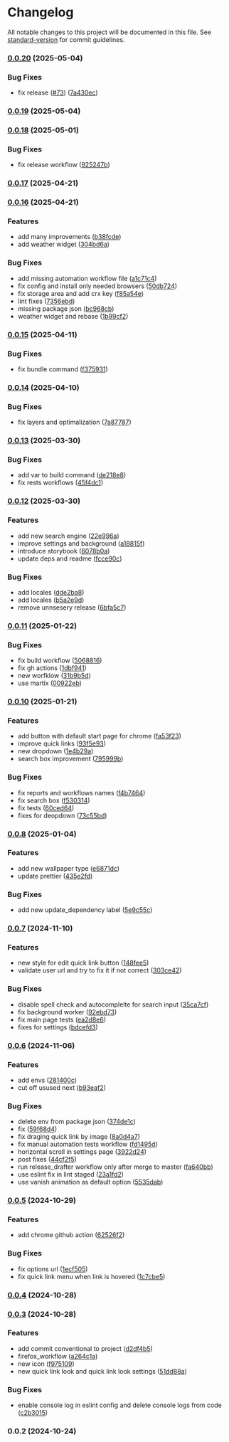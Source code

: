 # Changelog

All notable changes to this project will be documented in this file. See [standard-version](https://github.com/conventional-changelog/standard-version) for commit guidelines.

### [0.0.20](https://github.com/PawelGawlikDev/startify/compare/v0.0.19...v0.0.20) (2025-05-04)


### Bug Fixes

* fix release ([#73](https://github.com/PawelGawlikDev/startify/issues/73)) ([7a430ec](https://github.com/PawelGawlikDev/startify/commit/7a430ec7d57f921883796995913600eb5ee8c774))

### [0.0.19](https://github.com/PawelGawlikDev/startify/compare/v0.0.18...v0.0.19) (2025-05-04)

### [0.0.18](https://github.com/PawelGawlikDev/startify/compare/v0.0.17...v0.0.18) (2025-05-01)


### Bug Fixes

* fix release workflow ([925247b](https://github.com/PawelGawlikDev/startify/commit/925247b43fc7fdaafb1bda62f47c54bfb814fc7f))

### [0.0.17](https://github.com/PawelGawlikDev/startify/compare/v0.0.16...v0.0.17) (2025-04-21)

### [0.0.16](https://github.com/PawelGawlikDev/startify/compare/v0.0.15...v0.0.16) (2025-04-21)


### Features

* add many improvements ([b38fcde](https://github.com/PawelGawlikDev/startify/commit/b38fcdeb1fc605f6480288b2a153df01f8484979))
* add weather widget ([304bd6a](https://github.com/PawelGawlikDev/startify/commit/304bd6aef17f4b6a4c198dff273ffbcb041062d5))


### Bug Fixes

* add missing automation workflow file ([a1c71c4](https://github.com/PawelGawlikDev/startify/commit/a1c71c4fc7629c652ae315a0664fe05577223e5b))
* fix config and install only needed browsers ([50db724](https://github.com/PawelGawlikDev/startify/commit/50db724cf035fecbf18b3335d4bb1199c0227331))
* fix storage area and add crx key ([f85a54e](https://github.com/PawelGawlikDev/startify/commit/f85a54e1bd37ed82d24380c418e1917e6011d9e8))
* lint fixes ([7356ebd](https://github.com/PawelGawlikDev/startify/commit/7356ebd0f932df78ab31ed35da2872cd21f99a26))
* missing package json ([bc968cb](https://github.com/PawelGawlikDev/startify/commit/bc968cbe624f25672dc087c5f084d05b1bb42fdb))
* weather widget and rebase ([1b99cf2](https://github.com/PawelGawlikDev/startify/commit/1b99cf29988162837a2bb4cc2bb5399e3ec23a04))

### [0.0.15](https://github.com/PawelGawlikDev/startify/compare/v0.0.14...v0.0.15) (2025-04-11)


### Bug Fixes

* fix bundle command ([f375931](https://github.com/PawelGawlikDev/startify/commit/f375931dbe143af3153eee02e7764ca9c14c1647))

### [0.0.14](https://github.com/PawelGawlikDev/startify/compare/v0.0.13...v0.0.14) (2025-04-10)


### Bug Fixes

* fix layers and optimalization ([7a87787](https://github.com/PawelGawlikDev/startify/commit/7a877874cf526cc3b2cd0ab6e9df1cdf6283ba42))

### [0.0.13](https://github.com/PawelGawlikDev/startify/compare/v0.0.12...v0.0.13) (2025-03-30)


### Bug Fixes

* add var to build command ([de218e8](https://github.com/PawelGawlikDev/startify/commit/de218e82d924eaef8e75fd5ea419a2cebc825a89))
* fix rests workflows ([45f4dc1](https://github.com/PawelGawlikDev/startify/commit/45f4dc144d749dd394bf54c46ebfde06274b2e68))

### [0.0.12](https://github.com/PawelGawlikDev/startify/compare/v0.0.11...v0.0.12) (2025-03-30)


### Features

* add new search engine ([22e996a](https://github.com/PawelGawlikDev/startify/commit/22e996a9b1387f6e0131202e8c6fed4c56e024d9))
* improve settings and background ([a18815f](https://github.com/PawelGawlikDev/startify/commit/a18815fd32f302dfa15bb2eae2224edb82192f75))
* introduce storybook ([6078b0a](https://github.com/PawelGawlikDev/startify/commit/6078b0aaf2d0c389051bd27ce54ffa727ea71dd5))
* update deps and readme ([fcce90c](https://github.com/PawelGawlikDev/startify/commit/fcce90cf38cc882e029f39d5065f27c381e228a4))


### Bug Fixes

* add locales ([dde2ba8](https://github.com/PawelGawlikDev/startify/commit/dde2ba82935a932c74c738c4c47b00831c994a51))
* add locales ([b5a2e9d](https://github.com/PawelGawlikDev/startify/commit/b5a2e9d6174cb1c5101d35cdc9275e3742ad26a6))
* remove unnsesery release ([6bfa5c7](https://github.com/PawelGawlikDev/startify/commit/6bfa5c76af174cb83cc607cca4cfb40e7c59edbd))

### [0.0.11](https://github.com/PawelGawlikDev/startify/compare/v0.0.10...v0.0.11) (2025-01-22)


### Bug Fixes

* fix build workflow ([5068816](https://github.com/PawelGawlikDev/startify/commit/50688160fb95a5c5e13dd99eb962176906ea6514))
* fix gh actions ([1dbf941](https://github.com/PawelGawlikDev/startify/commit/1dbf941e3a76bbd1b24ae46b20042ff903b3be3f))
* new worfklow ([31b9b5d](https://github.com/PawelGawlikDev/startify/commit/31b9b5d250161d5c06fdc92938db341bb023b015))
* use martix ([00922eb](https://github.com/PawelGawlikDev/startify/commit/00922ebd974ac3d5d23d5d146bb938689979a7ce))

### [0.0.10](https://github.com/PawelGawlikDev/startify/compare/v0.0.8...v0.0.10) (2025-01-21)


### Features

* add button with default start page for chrome ([fa53f23](https://github.com/PawelGawlikDev/startify/commit/fa53f23abb96aec76e61e180b0b993c2876b88d6))
* improve quick links ([93f5e93](https://github.com/PawelGawlikDev/startify/commit/93f5e933b3e713635c01d293dc6a7a95b5018ca0))
* new dropdown ([1e4b29a](https://github.com/PawelGawlikDev/startify/commit/1e4b29a7b85ba13ef982078044e1ade08be364f2))
* search box improvement ([795999b](https://github.com/PawelGawlikDev/startify/commit/795999b283b47befa1a8bcef2a29b5c9bae5cab1))


### Bug Fixes

* fix reports and workflows names ([f4b7464](https://github.com/PawelGawlikDev/startify/commit/f4b746435ffbd92545171ed406b7ac3cde46fac1))
* fix search box ([f530314](https://github.com/PawelGawlikDev/startify/commit/f530314cd96f7c6d3e238510723fecf5cac4f51b))
* fix tests ([60ced64](https://github.com/PawelGawlikDev/startify/commit/60ced64fe70e61c104afe8fc1a9197f1f699c3d3))
* fixes for deopdown ([73c55bd](https://github.com/PawelGawlikDev/startify/commit/73c55bdfbcaa8842b6f36a64031cfa9fcba48da5))

### [0.0.8](https://github.com/PawelGawlikDev/startify/compare/v0.0.7...v0.0.8) (2025-01-04)


### Features

* add new wallpaper type ([e6871dc](https://github.com/PawelGawlikDev/startify/commit/e6871dc4889e8ef400941f402c09fb97ca35a406))
* update prettier ([435e2fd](https://github.com/PawelGawlikDev/startify/commit/435e2fda765102a49addb848284593c5fad7280f))


### Bug Fixes

* add new update_dependency label ([5e9c55c](https://github.com/PawelGawlikDev/startify/commit/5e9c55cdc82d09c373b7c014b06794f753fa70c1))

### [0.0.7](https://github.com/PawelGawlikDev/startify/compare/v0.0.6...v0.0.7) (2024-11-10)


### Features

* new style for edit quick link button ([148fee5](https://github.com/PawelGawlikDev/startify/commit/148fee5391196602a5eeffcb02d9f30dec2ed87f))
* validate user url and try to fix it if not correct ([303ce42](https://github.com/PawelGawlikDev/startify/commit/303ce42ee2f73ccf3720edb7d533ea621c7b14ee))


### Bug Fixes

* disable spell check and autocomplelte for search input ([35ca7cf](https://github.com/PawelGawlikDev/startify/commit/35ca7cf4986de847acdd4f1082e2a2c4bc22d85e))
* fix background worker ([92ebd73](https://github.com/PawelGawlikDev/startify/commit/92ebd734355eec5b09817370de725c6ae2f87b71))
* fix main page tests ([ea2d8e6](https://github.com/PawelGawlikDev/startify/commit/ea2d8e6502f890718cf151bf9f8d59db7f7e5448))
* fixes for settings ([bdcefd3](https://github.com/PawelGawlikDev/startify/commit/bdcefd3484ad8f6e83e865c6ce9052563df41f47))

### [0.0.6](https://github.com/PawelGawlikDev/startify/compare/v0.0.5...v0.0.6) (2024-11-06)


### Features

* add envs ([281400c](https://github.com/PawelGawlikDev/startify/commit/281400c8bdaaaaf6a1892eba7ebf1c0b9b579b7a))
* cut off usused next ([b93eaf2](https://github.com/PawelGawlikDev/startify/commit/b93eaf20d0cd80e2581e0cede54ed1d0a0ee4fe4))


### Bug Fixes

* delete env from package json ([374de1c](https://github.com/PawelGawlikDev/startify/commit/374de1c673c6e077ca5cb15ad61ba67a04b2c7da))
* fix ([59f68d4](https://github.com/PawelGawlikDev/startify/commit/59f68d42fb77be548fddee6155ef8cacf368b96c))
* fix draging quick link by image ([8a0d4a7](https://github.com/PawelGawlikDev/startify/commit/8a0d4a7dea0f5a6ffacb8ddcd9ce9a6112001bd8))
* fix manual automation tests workflow ([fd1495d](https://github.com/PawelGawlikDev/startify/commit/fd1495dd0230fb8150dec0eb1e19da3ad958d0ad))
* horizontal scroll in settings page ([3922d24](https://github.com/PawelGawlikDev/startify/commit/3922d247642c1c4050330372110618d0354d6033))
* post fixes ([44cf2f5](https://github.com/PawelGawlikDev/startify/commit/44cf2f52747d21cbf9ada6e657566a6c8783c780))
* run release_drafter workflow only after merge to master ([fa640bb](https://github.com/PawelGawlikDev/startify/commit/fa640bb74c0de6c349bfdcd3bc753abd2039b995))
* use eslint fix in lint staged ([23a1fd2](https://github.com/PawelGawlikDev/startify/commit/23a1fd226d39c71101d94a186408a6b2f72818d4))
* use vanish animation as default option ([5535dab](https://github.com/PawelGawlikDev/startify/commit/5535dab2df9421863756f0ee58a28edd21d261cc))

### [0.0.5](https://github.com/PawelGawlikDev/startify/compare/v0.0.4...v0.0.5) (2024-10-29)


### Features

* add chrome github action ([62526f2](https://github.com/PawelGawlikDev/startify/commit/62526f2fc36e9d0d36705b8fa7c1ec5f8b0cf229))


### Bug Fixes

* fix options url ([1ecf505](https://github.com/PawelGawlikDev/startify/commit/1ecf50563e4ee72e8d90506efa0d7c9f715c4ddf))
* fix quick link menu when link is hovered ([1c7cbe5](https://github.com/PawelGawlikDev/startify/commit/1c7cbe5367af99587af992e7c7bdcec0edca15e7))

### [0.0.4](https://github.com/PawelGawlikDev/startify/compare/v0.0.3...v0.0.4) (2024-10-28)

### [0.0.3](https://github.com/PawelGawlikDev/startify/compare/v0.0.2...v0.0.3) (2024-10-28)


### Features

* add commit conventional to project ([d2df4b5](https://github.com/PawelGawlikDev/startify/commit/d2df4b58e088f1fd89e835005ca8932fd1f56e03))
* firefox_workflow ([a264c1a](https://github.com/PawelGawlikDev/startify/commit/a264c1ab007da3e892995893a8c1e21ea8c02c86))
* new icon ([f975109](https://github.com/PawelGawlikDev/startify/commit/f975109eb76a373e9bb4685d087ee93d692bed5f))
* new quick link look and quick link look settings ([51dd88a](https://github.com/PawelGawlikDev/startify/commit/51dd88aa0fa1c7805108bee253bf88fd2b376ebd))


### Bug Fixes

* enable console log in eslint config and delete console logs from code ([c2b3015](https://github.com/PawelGawlikDev/startify/commit/c2b30152ce8b325ffed01a1e0652c085da41bc29))

### 0.0.2 (2024-10-24)
